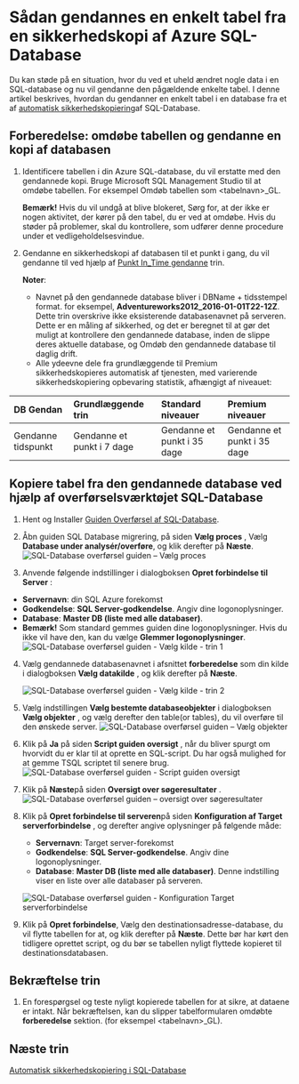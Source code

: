 <properties
    pageTitle="Gendanne en enkelt tabel fra Azure SQL-Database sikkerhedskopi | Microsoft Azure"
    description="Lær, hvordan du kan gendanne en enkelt tabel fra Azure SQL-Database sikkerhedskopi."
    services="sql-database"
    documentationCenter=""
    authors="dalechen"
    manager="felixwu"
    editor=""/>

<tags
    ms.service="sql-database"
    ms.workload="data-management"
    ms.tgt_pltfrm="na"
    ms.devlang="na"
    ms.topic="article"
    ms.date="08/31/2016"
    ms.author="daleche"/>


# <a name="how-to-restore-a-single-table-from-an-azure-sql-database-backup"></a>Sådan gendannes en enkelt tabel fra en sikkerhedskopi af Azure SQL-Database

Du kan støde på en situation, hvor du ved et uheld ændret nogle data i en SQL-database og nu vil gendanne den pågældende enkelte tabel. I denne artikel beskrives, hvordan du gendanner en enkelt tabel i en database fra et af [automatisk sikkerhedskopiering](sql-database-automated-backups.md)af SQL-Database.

## <a name="preparation-steps-rename-the-table-and-restore-a-copy-of-the-database"></a>Forberedelse: omdøbe tabellen og gendanne en kopi af databasen
1. Identificere tabellen i din Azure SQL-database, du vil erstatte med den gendannede kopi. Bruge Microsoft SQL Management Studio til at omdøbe tabellen. For eksempel Omdøb tabellen som &lt;tabelnavn&gt;_GL.

    **Bemærk!** Hvis du vil undgå at blive blokeret, Sørg for, at der ikke er nogen aktivitet, der kører på den tabel, du er ved at omdøbe. Hvis du støder på problemer, skal du kontrollere, som udfører denne procedure under et vedligeholdelsesvindue.

2. Gendanne en sikkerhedskopi af databasen til et punkt i gang, du vil gendanne til ved hjælp af [Punkt In_Time gendanne](sql-database-recovery-using-backups.md#point-in-time-restore) trin.

    **Noter**:
    - Navnet på den gendannede database bliver i DBName + tidsstempel format. for eksempel, **Adventureworks2012_2016-01-01T22-12Z**. Dette trin overskrive ikke eksisterende databasenavnet på serveren. Dette er en måling af sikkerhed, og det er beregnet til at gør det muligt at kontrollere den gendannede database, inden de slippe deres aktuelle database, og Omdøb den gendannede database til daglig drift.
    - Alle ydeevne dele fra grundlæggende til Premium sikkerhedskopieres automatisk af tjenesten, med varierende sikkerhedskopiering opbevaring statistik, afhængigt af niveauet:

| DB Gendan | Grundlæggende trin | Standard niveauer | Premium niveauer |
| :-- | :-- | :-- | :-- |
|  Gendanne tidspunkt |  Gendanne et punkt i 7 dage|Gendanne et punkt i 35 dage| Gendanne et punkt i 35 dage|

## <a name="copying-the-table-from-the-restored-database-by-using-the-sql-database-migration-tool"></a>Kopiere tabel fra den gendannede database ved hjælp af overførselsværktøjet SQL-Database
1. Hent og Installer [Guiden Overførsel af SQL-Database](https://sqlazuremw.codeplex.com).

2. Åbn guiden SQL Database migrering, på siden **Vælg proces** , Vælg **Database under analysér/overføre**, og klik derefter på **Næste**.
![SQL-Database overførsel guiden – Vælg proces](./media/sql-database-cloud-migrate-restore-single-table-azure-backup/1.png)
3. Anvende følgende indstillinger i dialogboksen **Opret forbindelse til Server** :
 - **Servernavn**: din SQL Azure forekomst
 - **Godkendelse**: **SQL Server-godkendelse**. Angiv dine logonoplysninger.
 - **Database**: **Master DB (liste med alle databaser)**.
 - **Bemærk!** Som standard gemmes guiden dine logonoplysninger. Hvis du ikke vil have den, kan du vælge **Glemmer logonoplysninger**.
![SQL-Database overførsel guiden - Vælg kilde - trin 1](./media/sql-database-cloud-migrate-restore-single-table-azure-backup/2.png)
4. Vælg gendannede databasenavnet i afsnittet **forberedelse** som din kilde i dialogboksen **Vælg datakilde** , og klik derefter på **Næste**.

    ![SQL-Database overførsel guiden - Vælg kilde - trin 2](./media/sql-database-cloud-migrate-restore-single-table-azure-backup/3.png)

5. Vælg indstillingen **Vælg bestemte databaseobjekter** i dialogboksen **Vælg objekter** , og vælg derefter den table(or tables), du vil overføre til den ønskede server.
![SQL-Database overførsel guiden – Vælg objekter](./media/sql-database-cloud-migrate-restore-single-table-azure-backup/4.png)

6. Klik på **Ja** på siden **Script guiden oversigt** , når du bliver spurgt om hvorvidt du er klar til at oprette en SQL-script. Du har også mulighed for at gemme TSQL scriptet til senere brug.
![SQL-Database overførsel guiden - Script guiden oversigt](./media/sql-database-cloud-migrate-restore-single-table-azure-backup/5.png)

7. Klik på **Næste**på siden **Oversigt over søgeresultater** .
![SQL-Database overførsel guiden – oversigt over søgeresultater](./media/sql-database-cloud-migrate-restore-single-table-azure-backup/6.png)

8. Klik på **Opret forbindelse til serveren**på siden **Konfiguration af Target serverforbindelse** , og derefter angive oplysninger på følgende måde:
    - **Servernavn**: Target server-forekomst
    - **Godkendelse**: **SQL Server-godkendelse**. Angiv dine logonoplysninger.
    - **Database**: **Master DB (liste med alle databaser)**. Denne indstilling viser en liste over alle databaser på serveren.

    ![SQL-Database overførsel guiden - Konfiguration Target serverforbindelse](./media/sql-database-cloud-migrate-restore-single-table-azure-backup/7.png)

9. Klik på **Opret forbindelse**, Vælg den destinationsadresse-database, du vil flytte tabellen for at, og klik derefter på **Næste**. Dette bør har kørt den tidligere oprettet script, og du bør se tabellen nyligt flyttede kopieret til destinationsdatabasen.

## <a name="verification-step"></a>Bekræftelse trin
1. En forespørgsel og teste nyligt kopierede tabellen for at sikre, at dataene er intakt. Når bekræftelsen, kan du slipper tabelformularen omdøbte **forberedelse** sektion. (for eksempel &lt;tabelnavn&gt;_GL).

## <a name="next-steps"></a>Næste trin

[Automatisk sikkerhedskopiering i SQL-Database](sql-database-automated-backups.md)
